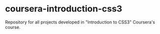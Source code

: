 # coursera-introduction-css3
Repository for all projects developed in "Introduction to CSS3" Coursera's course.
